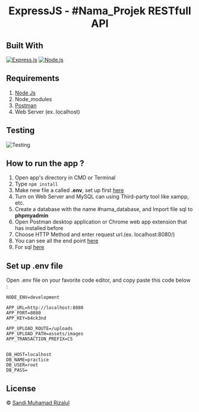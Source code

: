 <h1 align="center">ExpressJS - #Nama_Projek RESTfull API</h1>

## Built With

[![Express.js](https://img.shields.io/badge/Express.js-4.x-orange.svg?style=rounded-square)](https://expressjs.com/en/starter/installing.html)
[![Node.js](https://img.shields.io/badge/Node.js-v.12.13-green.svg?style=rounded-square)](https://nodejs.org/)

## Requirements

1. <a href="https://nodejs.org/en/download/">Node Js</a>
2. Node_modules
3. <a href="https://www.getpostman.com/">Postman</a>
4. Web Server (ex. localhost)

## Testing
![Testing](https://user-images.githubusercontent.com/79769140/132144392-15d7a037-987f-441e-ae31-0d892235da4a.png)

## How to run the app ?

1. Open app's directory in CMD or Terminal
2. Type `npm install`
3. Make new file a called **.env**, set up first [here](#set-up-env-file)
4. Turn on Web Server and MySQL can using Third-party tool like xampp, etc.
5. Create a database with the name #nama_database, and Import file sql to **phpmyadmin**
6. Open Postman desktop application or Chrome web app extension that has installed before
7. Choose HTTP Method and enter request url.(ex. localhost:8080/)
8. You can see all the end point [here](https://www.getpostman.com/collections/51edd50036211de10ce1)
9. For sql [here](https://drive.google.com/file/d/1tuEMyU3nJvtLQ5dHm5_vgmSt8QrFwN91/view)

## Set up .env file

Open .env file on your favorite code editor, and copy paste this code below :

```
NODE_ENV=development

APP_URL=http://localhost:8080
APP_PORT=8080
APP_KEY=b4ck3nd

APP_UPLOAD_ROUTE=/uploads
APP_UPLOAD_PATH=assets/images
APP_TRANSACTION_PREFIX=CS


DB_HOST=localhost
DB_NAME=practice
DB_USER=root
DB_PASS=
```

## License

© [Sandi Muhamad Rizalul](https://github.com/PurpleReborn/)

 
